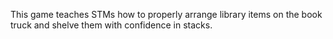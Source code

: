 This game teaches STMs how to properly arrange library items on the book truck and shelve them with confidence in stacks.
